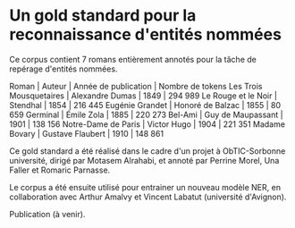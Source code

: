# Un gold standard pour la reconnaissance d'entités nommées

Ce corpus contient 7 romans entièrement annotés pour la tâche de repérage d'entités nommées.

Roman  |  Auteur  |  Année de publication  |  Nombre de tokens
Les Trois Mousquetaires  |  Alexandre Dumas  |  1849  |  294 989
Le Rouge et le Noir  |  Stendhal  |  1854  |  216 445
Eugénie Grandet  |  Honoré de Balzac  |  1855  |  80 659
Germinal  |  Émile Zola  |  1885  |  220 273
Bel-Ami  |  Guy de Maupassant  |  1901  |  138 156
Notre-Dame de Paris  |  Victor Hugo  |  1904  |  221 351
Madame Bovary  |  Gustave Flaubert  |  1910  |  148 861

Ce gold standard a été réalisé dans le cadre d'un projet à ObTIC-Sorbonne université, dirigé par Motasem Alrahabi, et annoté par Perrine Morel, Una Faller et Romaric Parnasse.

Le corpus a été ensuite utilisé pour entrainer un nouveau modèle NER, en collaboration avec Arthur Amalvy et Vincent Labatut (université d'Avignon).

Publication (à venir).
